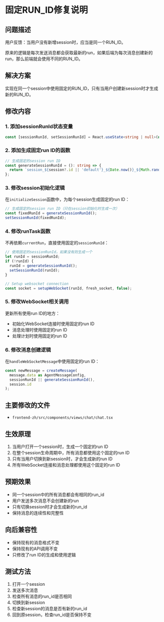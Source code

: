 # 固定RUN_ID修复说明

## 问题描述
用户反馈：当用户没有新增session时，应当是同一个RUN_ID。

原来的逻辑是每次发送消息都会获取最新的run，如果后端为每次消息创建新的run，那么前端就会使用不同的RUN_ID。

## 解决方案
实现在同一个session中使用固定的RUN_ID，只有当用户创建新session时才生成新的RUN_ID。

## 修改内容

### 1. 添加sessionRunId状态变量
```typescript
const [sessionRunId, setSessionRunId] = React.useState<string | null>(null); // 固定的session run ID
```

### 2. 添加生成固定run ID的函数
```typescript
// 生成固定的session run ID
const generateSessionRunId = (): string => {
  return `session_${session?.id || 'default'}_${Date.now()}_${Math.random().toString(36).substr(2, 9)}`;
};
```

### 3. 修改session初始化逻辑
在`initializeSession`函数中，为每个session生成固定的run ID：
```typescript
// 生成固定的session run ID（只在session初始化时生成一次）
const fixedRunId = generateSessionRunId();
setSessionRunId(fixedRunId);
```

### 4. 修改runTask函数
不再依赖`currentRun`，直接使用固定的`sessionRunId`：
```typescript
// 使用固定的sessionRunId，如果没有则生成一个
let runId = sessionRunId;
if (!runId) {
  runId = generateSessionRunId();
  setSessionRunId(runId);
}

// Setup websocket connection
const socket = setupWebSocket(runId, fresh_socket, false);
```

### 5. 修改WebSocket相关调用
更新所有使用run ID的地方：
- 初始化WebSocket连接时使用固定的run ID
- 消息处理时使用固定的run ID
- 处理计划时使用固定的run ID

### 6. 修改消息创建逻辑
在`handleWebSocketMessage`中使用固定的run ID：
```typescript
const newMessage = createMessage(
  message.data as AgentMessageConfig,
  sessionRunId || generateSessionRunId(),
  session.id
);
```

## 主要修改的文件
- `frontend-zh/src/components/views/chat/chat.tsx`

## 生效原理
1. 当用户打开一个session时，生成一个固定的run ID
2. 在整个session生命周期中，所有消息都使用这个固定的run ID
3. 只有当用户切换到新session时，才会生成新的run ID
4. 所有WebSocket连接和消息处理都使用这个固定的run ID

## 预期效果
- 同一个session中的所有消息都会有相同的run_id
- 用户发送多次消息不会创建新的run
- 只有切换session时才会生成新的run_id
- 保持消息的连续性和完整性

## 向后兼容性
- 保持现有的消息格式不变
- 保持现有的API调用不变
- 只修改了run ID的生成和使用逻辑

## 测试方法
1. 打开一个session
2. 发送多次消息
3. 检查所有消息的run_id是否相同
4. 切换到新session
5. 检查新session的消息是否有新的run_id
6. 回到原session，检查run_id是否保持不变 